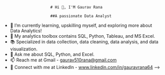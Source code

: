                          # Hi 👋, I'M Gaurav Rana

                         ##A passionate Data Analyst

- 🌱 I’m currently learning, upskilling myself, and exploring more about Data Analytics!
- 🔭 My analytics toolbox contains SQL, Python, Tableau, and MS Excel.
- 📚 Specialized in data collection, data cleaning, data analysis, and data visualization.
- 💬 Ask me about SQL, Python, and Excel.
- 📫 Reach me at Gmail - gaurav510rana@gmail.com
- 🔗 Connect with me at LinkedIn - www.linkedin.com/in/gauravrana64
-->



